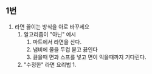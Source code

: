 ## 1번
1. 라면 끓이는 방식을 아로 바꾸세요
	1. 알고리즘이 "아닌" 예시
		1. 마트에서 라면을 산다.
		2. 냄비에 물을  두컵 붇고 끓인다
		3. 끓을때 면과 스프를 넣고 면이 익을때까지 기다린다.
	2. "수정한" 라면 요리법
		1. 